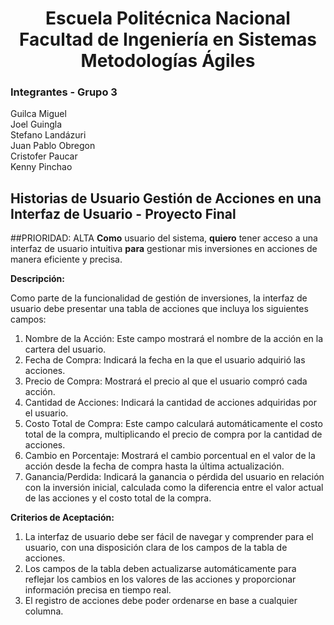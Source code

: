 <h1 align="center">
    Escuela Politécnica Nacional<br>
    Facultad de Ingeniería en Sistemas<br>
    Metodologías Ágiles<br>
</h1>

### Integrantes - Grupo 3

Guilca Miguel  
Joel Guingla  
Stefano Landázuri  
Juan Pablo Obregon  
Cristofer Paucar  
Kenny Pinchao

## Historias de Usuario Gestión de Acciones en una Interfaz de Usuario - Proyecto Final
##PRIORIDAD: ALTA
**Como** usuario del sistema, **quiero** tener acceso a una interfaz de usuario intuitiva **para** gestionar mis inversiones en acciones de manera eficiente y precisa.

**Descripción:**

Como parte de la funcionalidad de gestión de inversiones, la interfaz de usuario debe presentar una tabla de acciones que incluya los siguientes campos:

1. Nombre de la Acción: Este campo mostrará el nombre de la acción en la cartera del usuario.
2. Fecha de Compra: Indicará la fecha en la que el usuario adquirió las acciones.
3. Precio de Compra: Mostrará el precio al que el usuario compró cada acción.
4. Cantidad de Acciones: Indicará la cantidad de acciones adquiridas por el usuario.
5. Costo Total de Compra: Este campo calculará automáticamente el costo total de la compra, multiplicando el precio de compra por la cantidad de acciones.
6. Cambio en Porcentaje: Mostrará el cambio porcentual en el valor de la acción desde la fecha de compra hasta la última actualización.
7. Ganancia/Perdida: Indicará la ganancia o pérdida del usuario en relación con la inversión inicial, calculada como la diferencia entre el valor actual de las acciones y el costo total de la compra.

**Criterios de Aceptación:**

1. La interfaz de usuario debe ser fácil de navegar y comprender para el usuario, con una disposición clara de los campos de la tabla de acciones.
2. Los campos de la tabla deben actualizarse automáticamente para reflejar los cambios en los valores de las acciones y proporcionar información precisa en tiempo real.
3. El registro de acciones debe poder ordenarse en base a cualquier columna.
